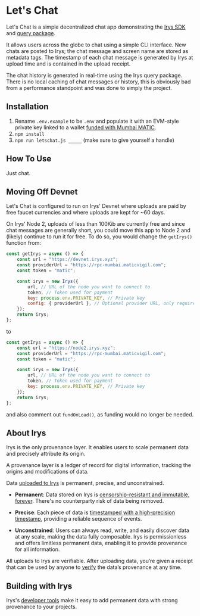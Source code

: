 # Let's Chat

Let's Chat is a simple decentralized chat app demonstrating the [Irys SDK](https://docs.irys.xyz/developer-docs/irys-sdk) and [query package](https://docs.irys.xyz/developer-docs/querying/query-package).

It allows users across the globe to chat using a simple CLI interface. New chats are posted to Irys; the chat message and screen name are stored as metadata tags. The timestamp of each chat message is generated by Irys at upload time and is contained in the upload receipt.

The chat history is generated in real-time using the Irys query package. There is no local caching of chat messages or history, this is obviously bad from a performance standpoint and was done to simply the project.

## Installation

1. Rename `.env.example` to be `.env` and populate it with an EVM-style private key linked to a wallet [funded with Mumbai MATIC](https://mumbaifaucet.com/).
2. `npm install`
3. `npm run letschat.js _____` (make sure to give yourself a handle)

## How To Use

Just chat.

## Moving Off Devnet

Let's Chat is configured to run on Irys' Devnet where uploads are paid by free faucet currencies and where uploads are kept for ~60 days.

On Irys' Node 2, uploads of less than 100Kib are currently free and since chat messages are generally short, you could move this app to Node 2 and (likely) continue to run it for free. To do so, you would change the `getIrys()` function from:

```js
const getIrys = async () => {
	const url = "https://devnet.irys.xyz";
	const providerUrl = "https://rpc-mumbai.maticvigil.com";
	const token = "matic";

	const irys = new Irys({
		url, // URL of the node you want to connect to
		token, // Token used for payment
		key: process.env.PRIVATE_KEY, // Private key
		config: { providerUrl }, // Optional provider URL, only required when using Devnet
	});
	return irys;
};
```

to

```js
const getIrys = async () => {
	const url = "https://node2.irys.xyz";
	const providerUrl = "https://rpc-mumbai.maticvigil.com";
	const token = "matic";

	const irys = new Irys({
		url, // URL of the node you want to connect to
		token, // Token used for payment
		key: process.env.PRIVATE_KEY, // Private key
	});
	return irys;
};
```

and also comment out `fundOnLoad()`, as funding would no longer be needed.

## About Irys

Irys is the only provenance layer. It enables users to scale permanent data and precisely attribute its origin.

A provenance layer is a ledger of record for digital information, tracking the origins and modifications of data.

Data [uploaded to Irys](https://docs.irys.xyz/learn/transaction-lifecycle) is permanent, precise, and unconstrained.

-   **Permanent**: 
    Data stored on Irys is [censorship-resistant and immutable, forever](https://docs.irys.xyz/overview/permanent-data). There's no counterparty
    risk of data being removed.

-   **Precise**: 
    Each piece of data is [timestamped with a high-precision timestamp](https://docs.irys.xyz/learn/receipts), providing a reliable sequence of
    events.

-   **Unconstrained**: 
    Users can always read, write, and easily discover data at any scale, making the data fully composable. Irys is permissionless
    and offers limitless permanent data, enabling it to provide provenance for all information.

All uploads to Irys are verifiable. After uploading data, you’re given a receipt that can be used by anyone to [verify](https://docs.irys.xyz/learn/receipts) the data’s provenance at any time.

## Building with Irys

Irys's [developer tools](https://docs.irys.xyz/overview/tools) make it easy to add permanent data with strong provenance to your projects.
